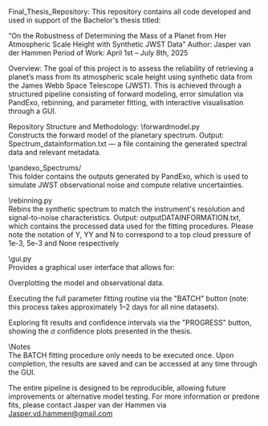 Final_Thesis_Repository:
This repository contains all code developed and used in support of the Bachelor's thesis titled:

“On the Robustness of Determining the Mass of a Planet from Her Atmospheric Scale Height with Synthetic JWST Data”
Author: Jasper van der Hammen
Period of Work: April 1st – July 8th, 2025

Overview:
The goal of this project is to assess the reliability of retrieving a planet’s mass from its atmospheric scale height using synthetic data from the James Webb Space Telescope (JWST). This is achieved through a structured pipeline consisting of forward modeling, error simulation via PandExo, rebinning, and parameter fitting, with interactive visualisation through a GUI.

Repository Structure and Methodology:
\forwardmodel.py\
Constructs the forward model of the planetary spectrum.
Output: Spectrum_datainformation.txt — a file containing the generated spectral data and relevant metadata.

\pandexo_Spectrums/\
This folder contains the outputs generated by PandExo, which is used to simulate JWST observational noise and compute relative uncertainties.

\rebinning.py\
Rebins the synthetic spectrum to match the instrument's resolution and signal-to-noise characteristics.
Output: outputDATAINFORMATION.txt, which contains the processed data used for the fitting procedures. Please note the notation of Y, YY and N to correspond to a top cloud pressure of 1e-3, 5e-3 and None respectively

\gui.py\
Provides a graphical user interface that allows for:

Overplotting the model and observational data.

Executing the full parameter fitting routine via the "BATCH" button (note: this process takes approximately 1–2 days for all nine datasets).

Exploring fit results and confidence intervals via the "PROGRESS" button, showing the $\sigma$ confidence plots presented in the thesis.

\Notes\
The BATCH fitting procedure only needs to be executed once. Upon completion, the results are saved and can be accessed at any time through the GUI.

The entire pipeline is designed to be reproducible, allowing future improvements or alternative model testing.
For more information or predone fits, please contact Jasper van der Hammen via Jasper.vd.hammen@gmail.com
